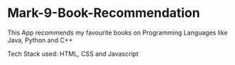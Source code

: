 # Mark-9-Book-Recommendation
This App recommends my favourite books on Programming Languages like Java, Python and C++

Tech Stack used: HTML, CSS and Javascript
